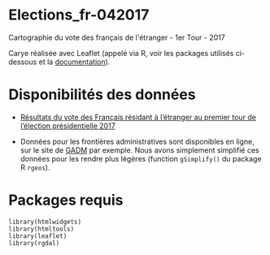 # Elections_fr-042017
Cartographie du vote des français de l'étranger - 1er Tour - 2017

Carye réalisée avec Leaflet (appelé via R, voir les packages utilisés ci-dessous et la [documentation](https://rstudio.github.io/leaflet/)).


# Disponibilités des données

- [Résultats du vote des Français résidant à l’étranger au premier tour de l’élection présidentielle 2017](
https://www.data.gouv.fr/fr/datasets/resultats-du-vote-des-francais-residant-a-letranger-au-premier-tour-de-lelection-presidentielle-2017/)

- Données pour les frontières administratives sont disponibles en ligne, sur le site de [GADM](http://www.gadm.org) par exemple. Nous avons simplement simplifié ces données pour les rendre plus légères (function `gSimplify()` du package R `rgeos`).


# Packages requis

```
library(htmlwidgets)
library(htmltools)
library(leaflet)
library(rgdal)
```

